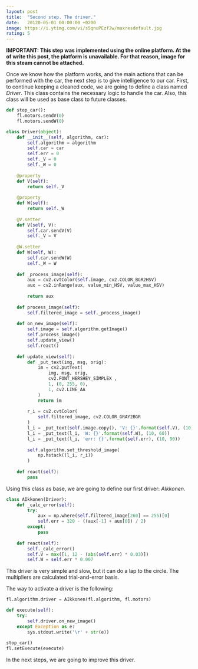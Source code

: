 ```yaml
---
layout: post
title:  "Second step. The driver."
date:   20120-05-01 00:00:00 +0200
image: https://i.ytimg.com/vi/s5qnuPEzf2w/maxresdefault.jpg
rating: 5
---
```


**IMPORTANT: This step was implemented using the online platform. At the of write this post, the platform is unavailable. For that reason, image for this steam cannot be attached.**

Once we know how the platform works, and the main actions that can be performed with the car, the next step is to give intelligence to our car. First, to continue keeping a cleaned code, we are going to define a class named *Driver*. This class contains the necessary logic to handle the car. Also, this class will be used as base class to future classes.

```python
def stop_car():
    fl.motors.sendV(0)
    fl.motors.sendW(0)

class Driver(object):
    def __init__(self, algorithm, car):
        self.algorithm = algorithm
        self.car = car
        self.err = 0
        self._V = 0
        self._W = 0
        
    @property
    def V(self):
        return self._V
        
    @property
    def W(self):
        return self._W
        
    @V.setter
    def V(self, V):
        self.car.sendV(V)
        self._V = V
        
    @W.setter
    def W(self, W):
        self.car.sendW(W)
        self._W = W
        
    def _process_image(self):
        aux = cv2.cvtColor(self.image, cv2.COLOR_BGR2HSV)
        aux = cv2.inRange(aux, value_min_HSV, value_max_HSV)
        
        return aux
        
    def process_image(self):
        self.filtered_image = self._process_image()
        
    def on_new_image(self):
        self.image = self.algorithm.getImage()
        self.process_image()
        self.update_view()
        self.react()
        
    def update_view(self):
        def _put_text(img, msg, orig):
            im = cv2.putText(
                img, msg, orig, 
                cv2.FONT_HERSHEY_SIMPLEX ,  
                1, (0, 255, 0), 
                1, cv2.LINE_AA
            ) 
            return im
            
        r_i = cv2.cvtColor(
            self.filtered_image, cv2.COLOR_GRAY2BGR
        )
        l_i = _put_text(self.image.copy(), 'V: {}'.format(self.V), (10, 30))
        l_i = _put_text(l_i, 'W: {}'.format(self.W), (10, 60))
        l_i = _put_text(l_i, 'err: {}'.format(self.err), (10, 90))
        
        self.algorithm.set_threshold_image(
            np.hstack((l_i, r_i))
        )
        
    def react(self):
        pass    
```
Using this class as base, we are going to define our first driver: *AIkkonen.*

```python
class AIkkonen(Driver):    
    def _calc_error(self):
        try:
            aux = np.where(self.filtered_image[260] == 255)[0]
            self.err = 320 - ((aux[-1] + aux[0]) / 2)
        except:
            pass
        
    def react(self):
        self._calc_error()
        self.V = max([1, 12 - (abs(self.err) * 0.03)])
        self.W = self.err * 0.007
```

This driver is very simple and slow, but it can do a lap to the circle. The multipliers are calculated trial-and-error basis.

The way to activate a driver is the following: 

```python
fl.algorithm.driver = AIkkonen(fl.algorithm, fl.motors)

def execute(self):
    try:
        self.driver.on_new_image()
    except Exception as e:
        sys.stdout.write('\r' + str(e))
    
stop_car()
fl.setExecute(execute)
```

In the next steps, we are going to improve this driver.




